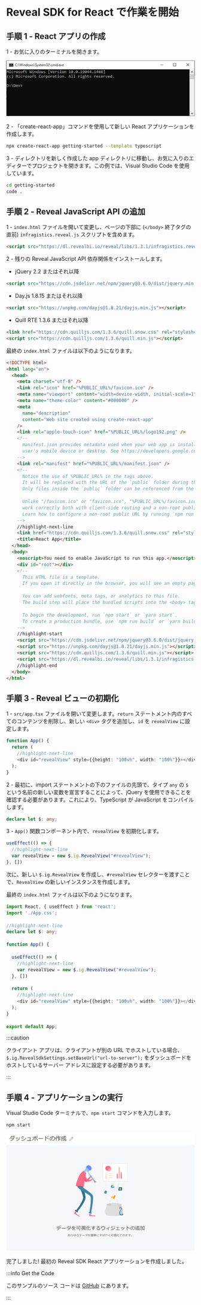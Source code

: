 # Reveal SDK for React で作業を開始

## 手順 1 - React アプリの作成

1 - お気に入りのターミナルを開きます。

![](images/getting-started-angular-terminal.jpg)

2 - 「create-react-app」コマンドを使用して新しい React アプリケーションを作成します。

```bash
npx create-react-app getting-started --template typescript
```

3 - ディレクトリを新しく作成した app ディレクトリに移動し、お気に入りのエディターでプロジェクトを開きます。この例では、Visual Studio Code を使用しています。

```bash
cd getting-started
code .
```

## 手順 2 - Reveal JavaScript API の追加

1 - `index.html` ファイルを開いて変更し、ページの下部に (`</body>` 終了タグの直前) `infragistics.reveal.js` スクリプトを含めます。

```html
<script src="https://dl.revealbi.io/reveal/libs/1.3.1/infragistics.reveal.js"></script>
```

2 - 残りの Reveal JavaScript API 依存関係をインストールします。

- jQuery 2.2 またはそれ以降

```html
<script src="https://cdn.jsdelivr.net/npm/jquery@3.6.0/dist/jquery.min.js"></script>
```
- Day.js 1.8.15 またはそれ以降

```html
<script src="https://unpkg.com/dayjs@1.8.21/dayjs.min.js"></script>
```

- Quill RTE 1.3.6 またはそれ以降

```html
<link href="https://cdn.quilljs.com/1.3.6/quill.snow.css" rel="stylesheet" type="text/css">    
<script src="https://cdn.quilljs.com/1.3.6/quill.min.js"></script>
```

最終の `index.html` ファイルは以下のようになります。

```html title="index.html"
<!DOCTYPE html>
<html lang="en">
  <head>
    <meta charset="utf-8" />
    <link rel="icon" href="%PUBLIC_URL%/favicon.ico" />
    <meta name="viewport" content="width=device-width, initial-scale=1" />
    <meta name="theme-color" content="#000000" />
    <meta
      name="description"
      content="Web site created using create-react-app"
    />
    <link rel="apple-touch-icon" href="%PUBLIC_URL%/logo192.png" />
    <!--
      manifest.json provides metadata used when your web app is installed on a
      user's mobile device or desktop. See https://developers.google.com/web/fundamentals/web-app-manifest/
    -->
    <link rel="manifest" href="%PUBLIC_URL%/manifest.json" />
    <!--
      Notice the use of %PUBLIC_URL% in the tags above.
      It will be replaced with the URL of the `public` folder during the build.
      Only files inside the `public` folder can be referenced from the HTML.

      Unlike "/favicon.ico" or "favicon.ico", "%PUBLIC_URL%/favicon.ico" will
      work correctly both with client-side routing and a non-root public URL.
      Learn how to configure a non-root public URL by running `npm run build`.
    -->
    //highlight-next-line
    <link href="https://cdn.quilljs.com/1.3.6/quill.snow.css" rel="stylesheet" type="text/css">  
    <title>React App</title>
  </head>
  <body>
    <noscript>You need to enable JavaScript to run this app.</noscript>
    <div id="root"></div>
    <!--
      This HTML file is a template.
      If you open it directly in the browser, you will see an empty page.

      You can add webfonts, meta tags, or analytics to this file.
      The build step will place the bundled scripts into the <body> tag.

      To begin the development, run `npm start` or `yarn start`.
      To create a production bundle, use `npm run build` or `yarn build`.
    -->
    //highlight-start
    <script src="https://cdn.jsdelivr.net/npm/jquery@3.6.0/dist/jquery.min.js"></script>
    <script src="https://unpkg.com/dayjs@1.8.21/dayjs.min.js"></script>
    <script src="https://cdn.quilljs.com/1.3.6/quill.min.js"></script>
    <script src="https://dl.revealbi.io/reveal/libs/1.3.1/infragistics.reveal.js"></script>
    //highlight-end
  </body>
</html>
```

## 手順 3 - Reveal ビューの初期化

1 - `src/app.tsx` ファイルを開いて変更します。`return` ステートメント内のすべてのコンテンツを削除し、新しい `<div>` タグを追加し、`id` を `revealView` に設定します。

```ts
function App() {
  return (
    //highlight-next-line
    <div id="revealView" style={{height: "100vh", width: "100%"}}></div>
  );
}
```

2 - 最初に、import ステートメントの下のファイルの先頭で、タイプ `any` の `$` という名前の新しい変数を宣言することによって、jQuery を使用できることを確認する必要があります。これにより、TypeScript が JavaScript をコンパイルします。

```ts
declare let $: any;
```

3 - `App()` 関数コンポーネント内で、`revealView` を初期化します。

```ts
useEffect(() => {
  //highlight-next-line
  var revealView = new $.ig.RevealView("#revealView");
}, [])
```

次に、新しい `$.ig.RevealView` を作成し、`#revealView` セレクターを渡すことで、`RevealView` の新しいインスタンスを作成します。

最終の `index.html` ファイルは以下のようになります。

```ts title="src/app.tsx"
import React, { useEffect } from 'react';
import './App.css';

//highlight-next-line
declare let $: any;

function App() {
  
  useEffect(() => {
    //highlight-next-line
    var revealView = new $.ig.RevealView("#revealView");
  }, [])

  return (
    //highlight-next-line
    <div id="revealView" style={{height: "100vh", width: "100%"}}></div>
  );
}

export default App;
```

:::caution

クライアント アプリは、クライアントが別の URL でホストしている場合、`$.ig.RevealSdkSettings.setBaseUrl("url-to-server");` をダッシュボードをホストしているサーバー アドレスに設定する必要があります。

:::

## 手順 4 - アプリケーションの実行

Visual Studio Code ターミナルで、`npm start` コマンドを入力します。

```bash npm2yarn
npm start
```

![](images/angular-app-running.jpg)

完了しました! 最初の Reveal SDK React アプリケーションを作成しました。

:::info Get the Code

このサンプルのソース コードは [GitHub](https://github.com/RevealBi/sdk-samples-javascript/tree/main/01-GettingStarted/client/react) にあります。

:::
